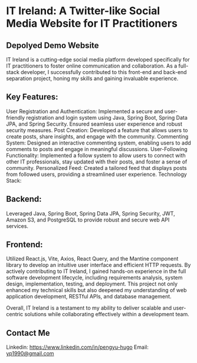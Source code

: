 # IT Ireland: A Twitter-like Social Media Website for IT Practitioners

## Depolyed Demo Website


IT Ireland is a cutting-edge social media platform developed specifically for IT practitioners to foster online communication and collaboration. As a full-stack developer, I successfully contributed to this front-end and back-end separation project, honing my skills and gaining invaluable experience.

## Key Features:

User Registration and Authentication: Implemented a secure and user-friendly registration and login system using Java, Spring Boot, Spring Data JPA, and Spring Security. Ensured seamless user experience and robust security measures.
Post Creation: Developed a feature that allows users to create posts, share insights, and engage with the community.
Commenting System: Designed an interactive commenting system, enabling users to add comments to posts and engage in meaningful discussions.
User-Following Functionality: Implemented a follow system to allow users to connect with other IT professionals, stay updated with their posts, and foster a sense of community.
Personalized Feed: Created a tailored feed that displays posts from followed users, providing a streamlined user experience.
Technology Stack:


## Backend: 
Leveraged Java, Spring Boot, Spring Data JPA, Spring Security, JWT, Amazon S3, and PostgreSQL to provide robust and secure web API services.
## Frontend: 
Utilized React.js, Vite, Axios, React Query, and the Mantine component library to develop an intuitive user interface and efficient HTTP requests.
By actively contributing to IT Ireland, I gained hands-on experience in the full software development lifecycle, including requirements analysis, system design, implementation, testing, and deployment. This project not only enhanced my technical skills but also deepened my understanding of web application development, RESTful APIs, and database management.

Overall, IT Ireland is a testament to my ability to deliver scalable and user-centric solutions while collaborating effectively within a development team.

## Contact Me
Linkedin: https://www.linkedin.com/in/pengyu-hugo
Email: yp1990@gmail.com
